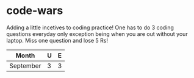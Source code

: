 # code-wars

Adding a little incetives to coding practice! One has to do 3 coding questions everyday only exception being when you are out without your laptop.
Miss one question and lose 5 Rs!

Month | U | E 
--- | --- | ---
September | 3 | 3
